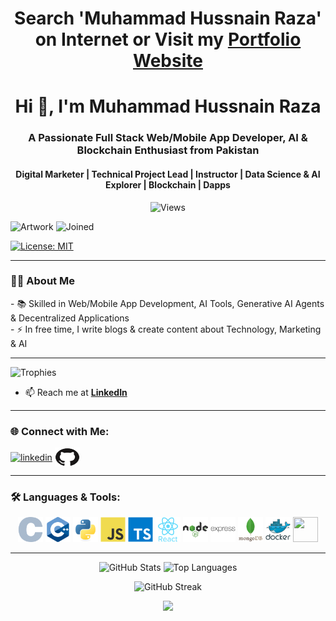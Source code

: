 
<h1 align="center">Search 'Muhammad Hussnain Raza' on Internet or Visit my <a href="https://mhassnain-developer.github.io/portfolio" target="_blank">Portfolio Website</a></h1>
<h1 align="center">Hi 👋, I'm Muhammad Hussnain Raza</h1>
<h3 align="center">A Passionate Full Stack Web/Mobile App Developer, AI & Blockchain Enthusiast from Pakistan</h3>
<h4 align="center"> Digital Marketer | Technical Project Lead | Instructor | Data Science & AI Explorer | Blockchain | Dapps</h4>

<p align="center">
  <img src="https://komarev.com/ghpvc/?username=mhassnain-developer" alt="Views">
</p>

<img src="./gitartwork.svg" alt="Artwork">
<img src="https://img.shields.io/badge/Joined-2020-blue?style=for-the-badge&logo=github" alt="Joined">

[![License: MIT](https://img.shields.io/badge/License-MIT-yellow.svg)](https://opensource.org/licenses/MIT)

---

<h3 align="left">👩‍💻 About Me</h3>

<p align="left">
- 📚 Skilled in Web/Mobile App Development, AI Tools, Generative AI Agents & Decentralized Applications<br>
- ⚡ In free time, I write blogs & create content about Technology, Marketing & AI
</p>

---

<p align="left">
  <img src="https://github-profile-trophy.vercel.app/?username=mhassnain-developer&theme=alduin" alt="Trophies">
</p>

- 📫 Reach me at **[LinkedIn](https://www.linkedin.com/in/muhammadhussnain-raza5842/)**  

---

<h3 align="left">🌐 Connect with Me:</h3>
<p align="left">
<a href="https://linkedin.com/in/muhammadhussnain-raza5842" target="blank"><img align="center" src="https://raw.githubusercontent.com/rahuldkjain/github-profile-readme-generator/master/src/images/icons/Social/linked-in-alt.svg" alt="linkedin" height="30" width="40" /></a>
<a href="https://github.com/Mhassnain-developer" target="blank"><img align="center" src="https://raw.githubusercontent.com/devicons/devicon/master/icons/github/github-original.svg" alt="github" height="30" width="40" /></a>
</p>

---

<h3 align="left">🛠️ Languages & Tools:</h3>
<p align="center">
<a href="https://www.cprogramming.com/" target="_blank" rel="noreferrer"><img src="https://raw.githubusercontent.com/devicons/devicon/master/icons/c/c-original.svg" width="40" height="40"/></a>
<a href="https://www.w3schools.com/cpp/" target="_blank" rel="noreferrer"><img src="https://raw.githubusercontent.com/devicons/devicon/master/icons/cplusplus/cplusplus-original.svg" width="40" height="40"/></a>
<a href="https://www.python.org" target="_blank" rel="noreferrer"><img src="https://raw.githubusercontent.com/devicons/devicon/master/icons/python/python-original.svg" width="40" height="40"/></a>
<a href="https://developer.mozilla.org/en-US/docs/Web/JavaScript" target="_blank" rel="noreferrer"><img src="https://raw.githubusercontent.com/devicons/devicon/master/icons/javascript/javascript-original.svg" width="40" height="40"/></a>
<a href="https://www.typescriptlang.org/" target="_blank" rel="noreferrer"><img src="https://raw.githubusercontent.com/devicons/devicon/master/icons/typescript/typescript-original.svg" width="40" height="40"/></a>
<a href="https://reactjs.org/" target="_blank" rel="noreferrer"><img src="https://raw.githubusercontent.com/devicons/devicon/master/icons/react/react-original-wordmark.svg" width="40" height="40"/></a>
<a href="https://nodejs.org" target="_blank" rel="noreferrer"><img src="https://raw.githubusercontent.com/devicons/devicon/master/icons/nodejs/nodejs-original-wordmark.svg" width="40" height="40"/></a>
<a href="https://expressjs.com" target="_blank" rel="noreferrer"><img src="https://raw.githubusercontent.com/devicons/devicon/master/icons/express/express-original-wordmark.svg" width="40" height="40"/></a>
<a href="https://www.mongodb.com/" target="_blank" rel="noreferrer"><img src="https://raw.githubusercontent.com/devicons/devicon/master/icons/mongodb/mongodb-original-wordmark.svg" width="40" height="40"/></a>
<a href="https://www.docker.com/" target="_blank" rel="noreferrer"><img src="https://raw.githubusercontent.com/devicons/devicon/master/icons/docker/docker-original-wordmark.svg" width="40" height="40"/></a>
<a href="https://postman.com" target="_blank" rel="noreferrer"><img src="https://www.vectorlogo.zone/logos/getpostman/getpostman-icon.svg" width="40" height="40"/></a>
</p>

---

<div align="center">
  <img src="https://github-readme-stats.vercel.app/api?username=mhassnain-developer&show_icons=true&theme=dracula" height="150" alt="GitHub Stats"/>
  <img src="https://github-readme-stats.vercel.app/api/top-langs?username=mhassnain-developer&layout=compact&langs_count=6&theme=dracula" height="150" alt="Top Languages"/>
</div>

<div align="center">
  <p><img src="https://streak-stats.demolab.com/?user=mhassnain-developer&theme=dark" alt="GitHub Streak"/></p>
</div>

<div align="center">
  <a href="https://www.buymeacoffee.com/mhassnain" target="_blank">
    <img src="https://img.shields.io/badge/Donate-Buy%20Me%20A%20Coffee-orange.svg?logo=buymeacoffee" />
  </a>
</div>
